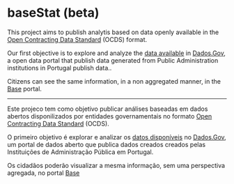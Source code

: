 # baseStat (beta)
This project aims to publish analytis based on data openly available in the [Open Contracting Data Standard](https://standard.open-contracting.org/) (OCDS) format. 

Our first objective is to explore and analyze the [data available](https://dados.gov.pt/en/datasets/ocds-portal-base-www-base-gov-pt/) in [Dados.Gov](https://dados.gov.pt/), a open data portal that publish data generated from Public Administration institutions in Portugal publish data.. 

Citizens can see the same information, in a non aggregated manner, in the [Base](http://www.base.gov.pt/) portal. 

---
Este projeco tem como objetivo publicar análises baseadas em dados abertos disponilizados por entidades governamentais no formato [Open Contracting Data Standard](https://standard.open-contracting.org/) (OCDS).

O primeiro objetivo é explorar e analizar os [datos disponíveis](https://dados.gov.pt/en/datasets/ocds-portal-base-www-base-gov-pt/) no [Dados.Gov](https://dados.gov.pt/), um portal de dados aberto que publica dados creados creados pelas Instituições de Administração Pública em Portugal. 

Os cidadãos poderão visualizar a mesma informação, sem uma perspectiva agregada, no portal [Base](http://www.base.gov.pt/)
